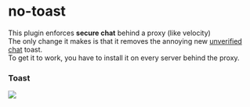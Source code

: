 # no-toast
This plugin enforces __secure chat__ behind a proxy (like velocity)<br>
The only change it makes is that it removes the annoying new [unverified chat](#toast) toast.<br>
To get it to work, you have to install it on every server behind the proxy.
### Toast
![](https://user-images.githubusercontent.com/54660361/235722546-e0f75667-d4b7-443a-a94c-6c13262f80bb.png)

